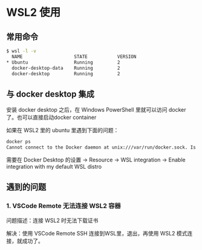 # WSL2 使用

## 常用命令

```bash
$ wsl -l -v
  NAME                   STATE           VERSION
* Ubuntu                 Running         2
  docker-desktop-data    Running         2
  docker-desktop         Running         2
```

## 与 docker desktop 集成

安装 docker desktop 之后，在 Windows PowerShell 里就可以访问 docker 了。也可以直接启动docker container

如果在 WSL2 里的 ubuntu 里遇到下面的问题：

```bash
docker ps
Cannot connect to the Docker daemon at unix:///var/run/docker.sock. Is the docker daemon running?
```

需要在 Docker Desktop 的设置 -> Resource -> WSL integration -> Enable integration with my default WSL distro

## 遇到的问题

### 1. VSCode Remote 无法连接 WSL2 容器

问题描述：连接 WSL2 时无法下载证书

解决：使用 VSCode Remote SSH 连接到WSL里，退出，再使用 WSL2 模式连接，就成功了。
